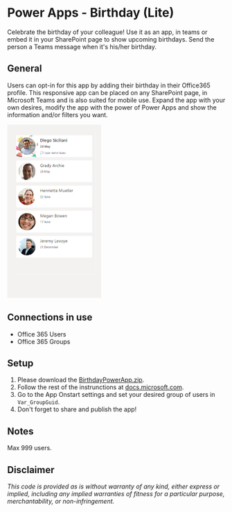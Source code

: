 # Power Apps - Birthday (Lite)
Celebrate the birthday of your colleague! Use it as an app, in teams or embed it in your SharePoint page to show upcoming birthdays.
Send the person a Teams message when it's his/her birthday.

## General
Users can opt-in for this app by adding their birthday in their Office365 profile.
This responsive app can be placed on any SharePoint page, in Microsoft Teams and is also suited for mobile use. Expand the app with your own desires, modify the app with the power of Power Apps and show the information and/or filters you want.

<img src="/AppPreview1.png?raw=true" height="400">
  
## Connections in use
* Office 365 Users
* Office 365 Groups

## Setup
1. Please download the [BirthdayPowerApp.zip](/../../raw/main/BirthdayPowerApp.zip).
2. Follow the rest of the instrunctions at [docs.microsoft.com](https://docs.microsoft.com/power-apps/maker/canvas-apps/export-import-app#importing-a-canvas-app-package).
3. Go to the App Onstart settings and set your desired group of users in `Var_GroupGuid`.
4. Don't forget to share and publish the app!

## Notes
Max 999 users.

## Disclaimer
*This code is provided as is without warranty of any kind, either express or implied, including any implied warranties of fitness for a particular purpose, merchantability, or non-infringement.*

